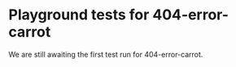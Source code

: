 # Playground tests for 404-error-carrot
We are still awaiting the first test run for 404-error-carrot.
